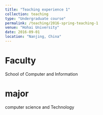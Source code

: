 ```yaml
---
title: "Teaching experience 1"
collection: teaching
type: "Undergraduate course"
permalink: /teaching/2016-spring-teaching-1
venue: "Hohai University"
date: 2016-09-01
location: "Nanjing, China"
---
```



Faculty
======
School of Computer and Information

major
======
computer science and Technology

